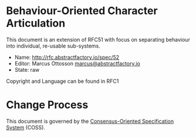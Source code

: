 # Behaviour-Oriented Character Articulation

This document is an extension of RFC51 with focus on separating behaviour into individual, re-usable sub-systems.

* Name: http://rfc.abstractfactory.io/spec/52
* Editor: Marcus Ottosson <marcus@abstractfactory.io>
* State: raw

Copyright and Language can be found in RFC1

# Change Process

This document is governed by the [Consensus-Oriented Specification System](http://www.digistan.org/spec:1/COSS) (COSS).